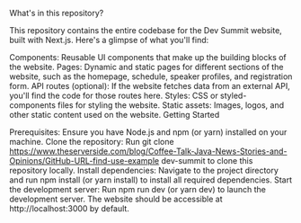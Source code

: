 What's in this repository?

This repository contains the entire codebase for the Dev Summit website, built with Next.js. Here's a glimpse of what you'll find:

Components: Reusable UI components that make up the building blocks of the website.
Pages: Dynamic and static pages for different sections of the website, such as the homepage, schedule, speaker profiles, and registration form.
API routes (optional): If the website fetches data from an external API, you'll find the code for those routes here.
Styles: CSS or styled-components files for styling the website.
Static assets: Images, logos, and other static content used on the website.
Getting Started

Prerequisites: Ensure you have Node.js and npm (or yarn) installed on your machine.
Clone the repository: Run git clone https://www.theserverside.com/blog/Coffee-Talk-Java-News-Stories-and-Opinions/GitHub-URL-find-use-example dev-summit to clone this repository locally.
Install dependencies: Navigate to the project directory and run npm install (or yarn install) to install all required dependencies.
Start the development server: Run npm run dev (or yarn dev) to launch the development server. The website should be accessible at http://localhost:3000 by default.

